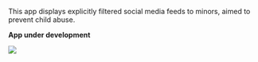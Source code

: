 This app displays explicitly filtered social media feeds to minors, aimed to prevent child abuse.

**App under development**

<img src="secu_space.png">
